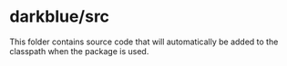 # darkblue/src

This folder contains source code that will automatically be added to the classpath when
the package is used.
